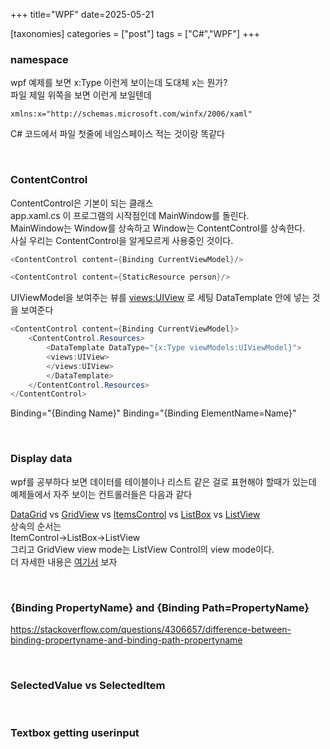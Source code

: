 +++
title="WPF"
date=2025-05-21

[taxonomies]
categories = ["post"]
tags = ["C#","WPF"]
+++

### namespace  
wpf 예제를 보면 x:Type 이런게 보이는데 도대체 x는 뭔가?  
파일 제일 위쪽을 보면 이런게 보일텐데  
```
xmlns:x="http://schemas.microsoft.com/winfx/2006/xaml"  
``` 
C# 코드에서 파일 첫줄에 네임스페이스 적는 것이랑 똑같다  

<br>

### ContentControl
ContentControl은 기본이 되는 클래스  
app.xaml.cs 이 프로그램의 시작점인데 MainWindow를 돌린다.  
MainWindow는 Window를 상속하고 Window는 ContentControl를 상속한다.  
사실 우리는 ContentControl을 알게모르게 사용중인 것이다.  
```cs
<ContentControl content={Binding CurrentViewModel}/>
```
```cs
<ContentControl content={StaticResource person}/>
```
UIViewModel을 보여주는 뷰를 <views:UIView> 로 세팅
DataTemplate 안에 넣는 것을 보여준다  
```cs
<ContentControl content={Binding CurrentViewModel}>
    <ContentControl.Resources>
        <DataTemplate DataType="{x:Type viewModels:UIViewModel}">
        <views:UIView>
        </views:UIView>
        </DataTemplate>
    </ContentControl.Resources>
</ContentControl>
```

Binding="{Binding Name}"
Binding="{Binding ElementName=Name}"

<br>

### Display data
wpf를 공부하다 보면 데이터를 테이블이나 리스트 같은 걸로 표현해야 할때가 있는데 예제들에서 자주 보이는 컨트롤러들은 다음과 같다  

[DataGrid](https://learn.microsoft.com/en-us/dotnet/api/system.windows.controls.datagrid?view=windowsdesktop-9.0) 
vs [GridView](https://learn.microsoft.com/en-us/dotnet/desktop/wpf/controls/gridview-overview) 
vs [ItemsControl](https://learn.microsoft.com/en-us/dotnet/api/system.windows.controls.itemscontrol?view=windowsdesktop-9.0) 
vs [ListBox](https://learn.microsoft.com/en-us/dotnet/api/system.windows.controls.listbox?view=windowsdesktop-9.0) 
vs [ListView](https://learn.microsoft.com/en-us/dotnet/api/system.windows.controls.listview?view=windowsdesktop-9.0)
<br>
상속의 순서는
<br>
ItemControl->ListBox->ListView  
그리고 GridView view mode는 ListView Control의 view mode이다.  
더 자세한 내용은 [여기서](https://learn.microsoft.com/en-us/dotnet/desktop/wpf/controls/control-library) 보자

<br>

### {Binding PropertyName} and {Binding Path=PropertyName}

https://stackoverflow.com/questions/4306657/difference-between-binding-propertyname-and-binding-path-propertyname

<br>

### SelectedValue vs SelectedItem

<br>

### Textbox getting userinput
<TextBox Width="200" Height="25" FontSize="14"
                 Text="{Binding Name, UpdateSourceTrigger=PropertyChanged}" />